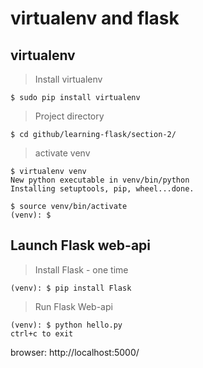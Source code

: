 # virtualenv and flask

## virtualenv

> Install virtualenv

```
$ sudo pip install virtualenv
```

> Project directory

```
$ cd github/learning-flask/section-2/
```

> activate venv

```
$ virtualenv venv
New python executable in venv/bin/python
Installing setuptools, pip, wheel...done.

$ source venv/bin/activate
(venv): $ 
```

## Launch Flask web-api

> Install Flask - one time

```
(venv): $ pip install Flask
```

> Run Flask Web-api

```
(venv): $ python hello.py
ctrl+c to exit
```

browser: http://localhost:5000/
